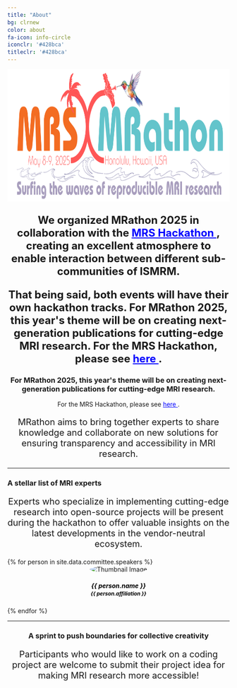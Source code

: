 ```yaml
---
title: "About"
bg: clrnew
color: about
fa-icon: info-circle
iconclr: '#428bca'
titleclr: '#428bca'
---
```


<center><img src="https://github.com/mrathon/honolulu2025/blob/master/img/mrathon_new.png?raw=true" style="height:300px;"></center>

<p style ="text-align: center; font-weight: bold; font-size:24px;"> We organized MRathon 2025 in collaboration with the <a href="https://sites.google.com/view/mrshackathon2024/" style="color:blue;"> MRS Hackathon </a>, creating an excellent atmosphere to enable interaction between different sub-communities of ISMRM.</p>

<p style ="text-align: center; font-weight: bold; font-size:24px;"> That being said, both events will have their own hackathon tracks. For MRathon 2025, this year's theme will be on creating next-generation publications for cutting-edge MRI research. For the MRS Hackathon, please see <a href="https://sites.google.com/view/mrshackathon2024/" style="color:blue;"> here </a>.</p>

<h3 style ="text-align: center;"> For MRathon 2025, this year's theme will be on creating next-generation publications for cutting-edge MRI research.</h3> 

<p style ="text-align: center;"> For the MRS Hackathon, please see <a href="https://sites.google.com/view/mrshackathon2024/" style="color:blue;"> here </a>.</p>

<center>
<p style ="text-align: center;  font-size:20px;">MRathon aims to bring together experts to share knowledge and collaborate on new solutions for ensuring transparency and accessibility in MRI research.</p>
 </center>
<hr>
 <h3>A stellar list of MRI experts</h3>

 <p style ="text-align: center;  font-size:20px;"> Experts who specialize in implementing cutting-edge research into open-source projects will be present during the hackathon to offer valuable insights on the latest developments in the vendor-neutral ecosystem. </p>

<div class="team" style="margin-top:10px;">
<div class="row" style="justify-content:center;">
{% for person in site.data.committee.speakers %}
<div class="col-sm-2">
<center>
<div class="team-player">
    <img src="img/organization/{{ person.image }}" alt="Thumbnail Image" class="img-raised img-circle" style="width:100px;height:100px;border-radius: 50%;">
    <h5 class="title" style="color: black;">{{ person.name }}<br>
        <small class="text-muted" style="color: black;">{{ person.affiliation }}</small>
    </h5>
    <!-- <p style="color: darkgray;"> {{ person.affiliation }}</p> -->
</div>
</center>
</div>
  {% endfor %}

<div>
<div>
<hr>
<center>
 <h3>A sprint to push boundaries for collective creativity</h3>

 <p style ="text-align: center;  font-size:20px;">Participants who would like to work on a coding project are welcome to submit their project idea for making MRI research more accessible!</p>
</center>

